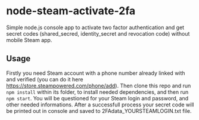 # node-steam-activate-2fa
Simple node.js console app to activate two factor authentication and get secret codes (shared_secred, identity_secret and revocation code) without mobile Steam app.

## Usage
Firstly you need Steam account with  a phone number already linked with and verified (you can do it here https://store.steampowered.com/phone/add).
Then clone this repo and run ```npm install``` within its folder, to install needed dependencies, and then run ```npm start```.
You will be questioned for your Steam login and password, and other needed informations.
After a successfull process your secret code will be printed out in console and saved to 2FAdata_YOURSTEAMLOGIN.txt file.